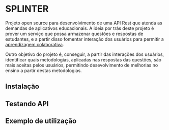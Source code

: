 # SPLINTER
Projeto open source para desenvolvimento de uma API Rest
que atenda as demandas de aplicativos educacionais. A
ideia por trás deste projeto é prover um serviço que possa
armazenar questões e respostas de estudantes, e a partir
disso fomentar interação dos usuários para permitir a
[aprendizagem colaborativa](https://pt.wikipedia.org/wiki/Aprendizagem_colaborativa).

Outro objetivo do projeto é, conseguir, a partir das interações
dos usuários, identificar quais metodologias, aplicadas nas
respostas das questões, são mais aceitas pelos usuários, permitindo
desevolvimento de melhorias no ensino a partir destas metodologias.

## Instalação

## Testando API

## Exemplo de utilização